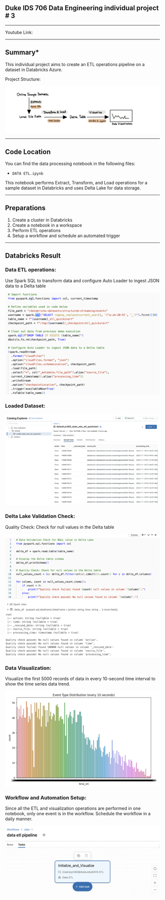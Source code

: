 ## Duke IDS 706 Data Engineering individual project # 3
---

Youtube Link: 


---

## Summary*

This individual project aims to create an ETL operations pipeline on a dataset in Databricks Azure.

Project Structure:

![structure](<img/str.jpeg>)


---
## Code Location

You can find the data processing notebook in the following files:
- `DATA ETL.ipynb`

This notebook performs Extract, Transform, and Load operations for a sample dataset in Databricks and uses Delta Lake for data storage.

---

## Preparations

1. Create a cluster in Databricks
2. Create a notebook in a workspace
3. Perform ETL operations
4. Setup a workflow and schedule an automated trigger

---

## Databricks Result

### Data ETL operations:
Use Spark SQL to transform data and configure Auto Loader to ingest JSON data to a Delta table

![DATA ETL](<img/data_etl.png>)

### Loaded Dataset:

![DATA LOADED](<img/data_loaded.png>)

### Delta Lake Validation Check:

Quality Check: Check for null values in the Delta table

![Validation Check](<img/validation_check.png>)

### Data Visualization:

Visualize the first 5000 records of data in every 10-second time interval to show the time series data trend.

![Data Visualization](<img/data_visualize.png>)

### Workflow and Automation Setup:

Since all the ETL and visualization operations are performed in one notebook, only one event is in the workflow.
Schedule the workflow in a daily manner.

![Workflow](<img/workflow.png>)




